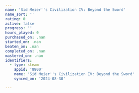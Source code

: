 ```yaml
---
name: 'Sid Meier''s Civilization IV: Beyond the Sword'
name_sort: ''
rating: 0
active: false
progress: ''
hours_played: 0
purchased_on: .nan
started_on: .nan
beaten_on: .nan
completed_on: .nan
mastered_on: .nan
identifiers:
  - type: steam
    appid: '8800'
    name: 'Sid Meier''s Civilization IV: Beyond the Sword'
    synced_on: '2024-08-30'

---
```

